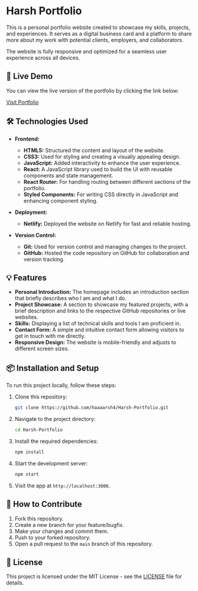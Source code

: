 # Harsh Portfolio

This is a personal portfolio website created to showcase my skills, projects, and experiences. It serves as a digital business card and a platform to share more about my work with potential clients, employers, and collaborators.

The website is fully responsive and optimized for a seamless user experience across all devices.

## 🚀 Live Demo

You can view the live version of the portfolio by clicking the link below:

[Visit Portfolio](https://harshupadhyay.netlify.app/)

## 🛠 Technologies Used

- **Frontend:**
  - **HTML5:** Structured the content and layout of the website.
  - **CSS3:** Used for styling and creating a visually appealing design.
  - **JavaScript:** Added interactivity to enhance the user experience.
  - **React:** A JavaScript library used to build the UI with reusable components and state management.
  - **React Router:** For handling routing between different sections of the portfolio.
  - **Styled Components:** For writing CSS directly in JavaScript and enhancing component styling.
  
- **Deployment:**
  - **Netlify:** Deployed the website on Netlify for fast and reliable hosting.
  
- **Version Control:**
  - **Git:** Used for version control and managing changes to the project.
  - **GitHub:** Hosted the code repository on GitHub for collaboration and version tracking.

## 💡 Features

- **Personal Introduction:** The homepage includes an introduction section that briefly describes who I am and what I do.
- **Project Showcase:** A section to showcase my featured projects, with a brief description and links to the respective GitHub repositories or live websites.
- **Skills:** Displaying a list of technical skills and tools I am proficient in.
- **Contact Form:** A simple and intuitive contact form allowing visitors to get in touch with me directly.
- **Responsive Design:** The website is mobile-friendly and adjusts to different screen sizes.
  
## 📦 Installation and Setup

To run this project locally, follow these steps:

1. Clone this repository:
   ```bash
   git clone https://github.com/haaaarsh4/Harsh-Portfolio.git
   ```

2. Navigate to the project directory:
   ```bash
   cd Harsh-Portfolio
   ```

3. Install the required dependencies:
   ```bash
   npm install
   ```

4. Start the development server:
   ```bash
   npm start
   ```

5. Visit the app at `http://localhost:3000`.

## 🔧 How to Contribute

1. Fork this repository.
2. Create a new branch for your feature/bugfix.
3. Make your changes and commit them.
4. Push to your forked repository.
5. Open a pull request to the `main` branch of this repository.

## 📝 License

This project is licensed under the MIT License - see the [LICENSE](LICENSE) file for details.
